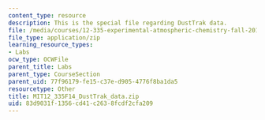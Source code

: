 ```yaml
---
content_type: resource
description: This is the special file regarding DustTrak data.
file: /media/courses/12-335-experimental-atmospheric-chemistry-fall-2014/83d9031f1356cd41c2638fcdf2cfa209_MIT12_335F14_DustTrak_data.zip
file_type: application/zip
learning_resource_types:
- Labs
ocw_type: OCWFile
parent_title: Labs
parent_type: CourseSection
parent_uid: 77f96179-fe15-c37e-d905-4776f8ba1da5
resourcetype: Other
title: MIT12_335F14_DustTrak_data.zip
uid: 83d9031f-1356-cd41-c263-8fcdf2cfa209
---
```


